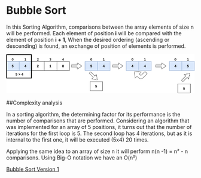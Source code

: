  # Bubble Sort

In this Sorting Algorithm, comparisons between the array elements of size n will be performed. Each element of position **i** will be compared with the element of position **i + 1**, When the desired ordering (ascending or descending) is found, an exchange of position of elements is performed.

![Bubble Sort Example](../../../assets/bubble-sort-example.png)

##Complexity analysis

In a sorting algorithm, the determining factor for its performance is the number of comparisons that are performed. Considering an algorithm that was implemented for an array of 5 positions, it turns out that the number of iterations for the first loop is 5. The second loop has 4 iterations, but as it is internal to the first one, it will be executed (5x4) 20 times.

Applying the same idea to an array of size n it will perform n(n -1) = n² - n comparisons. Using Big-O notation we have an O(n²)

[Bubble Sort Version 1](https://github.com/matheussblima/data-structures-and-algorithms/blob/main/src/sort/bubble-sort/bubble-sort-v1.ts)